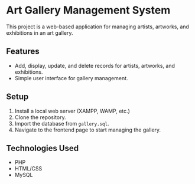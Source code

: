 # Art Gallery Management System

This project is a web-based application for managing artists, artworks, and exhibitions in an art gallery.

## Features
- Add, display, update, and delete records for artists, artworks, and exhibitions.
- Simple user interface for gallery management.

## Setup
1. Install a local web server (XAMPP, WAMP, etc.)
2. Clone the repository.
3. Import the database from `gallery.sql`.
4. Navigate to the frontend page to start managing the gallery.

## Technologies Used
- PHP
- HTML/CSS
- MySQL
